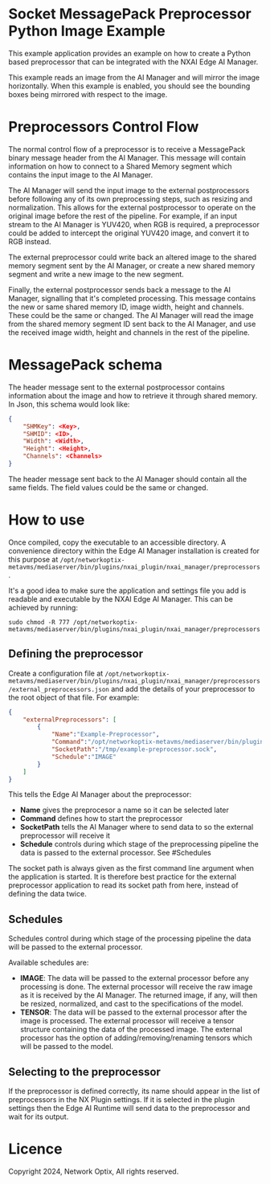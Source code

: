 Socket MessagePack Preprocessor Python Image Example
=========================

This example application provides an example on how to create a Python based preprocessor that can be integrated with the NXAI Edge AI Manager.

This example reads an image from the AI Manager and will mirror the image horizontally. When this example is enabled, you should see the bounding boxes being mirrored with respect to the image.

# Preprocessors Control Flow

The normal control flow of a preprocessor is to receive a MessagePack binary message header from the AI Manager. This message will contain information on how to connect to a Shared Memory segment which contains the input image to the AI Manager.

The AI Manager will send the input image to the external postprocessors before following any of its own preprocessing steps, such as resizing and normalization. This allows for the external postprocessor to operate on the original image before the rest of the pipeline. 
For example, if an input stream to the AI Manager is YUV420, when RGB is required, a preprocessor could be added to intercept the original YUV420 image, and convert it to RGB instead.

The external preprocessor could write back an altered image to the shared memory segment sent by the AI Manager, or create a new shared memory segment and write a new image to the new segment. 

Finally, the external postprocessor sends back a message to the AI Manager, signalling that it's completed processing. This message contains the new or same shared memory ID, image width, height and channels. These could be the same or changed. The AI Manager will read the image from the shared memory segment ID sent back to the AI Manager, and use the received image width, height and channels in the rest of the pipeline.

# MessagePack schema

The header message sent to the external postprocessor contains information about the image and how to retrieve it through shared memory. In Json, this schema would look like:

```json
{
    "SHMKey": <Key>,
    "SHMID": <ID>,
    "Width": <Width>,
    "Height": <Height>,
    "Channels": <Channels>
}
```

The header message sent back to the AI Manager should contain all the same fields. The field values could be the same or changed.

# How to use

Once compiled, copy the executable to an accessible directory. A convenience directory within the Edge AI Manager installation is created for this purpose at `/opt/networkoptix-metavms/mediaserver/bin/plugins/nxai_plugin/nxai_manager/preprocessors`.

It's a good idea to make sure the application and settings file you add is readable and executable by the NXAI Edge AI Manager. This can be achieved by running:

```
sudo chmod -R 777 /opt/networkoptix-metavms/mediaserver/bin/plugins/nxai_plugin/nxai_manager/preprocessors
```

## Defining the preprocessor

Create a configuration file at `/opt/networkoptix-metavms/mediaserver/bin/plugins/nxai_plugin/nxai_manager/preprocessors/external_preprocessors.json` and add the details of your preprocessor to the root object of that file. For example: 

``` json
{
    "externalPreprocessors": [
        {
            "Name":"Example-Preprocessor",
            "Command":"/opt/networkoptix-metavms/mediaserver/bin/plugins/nxai_plugin/nxai_manager/preprocessors/preprocessor-python-example",
            "SocketPath":"/tmp/example-preprocessor.sock",
            "Schedule":"IMAGE"
        }
    ]
}
```

This tells the Edge AI Manager about the preprocessor:
- **Name** gives the preprocesor a name so it can be selected later
- **Command** defines how to start the preprocessor
- **SocketPath** tells the AI Manager where to send data to so the external preprocessor will receive it
- **Schedule** controls during which stage of the preprocessing pipeline the data is passed to the external processor. See #Schedules

The socket path is always given as the first command line argument when the application is started. It is therefore best practice for the external preprocessor application to read its socket path from here, instead of defining the data twice.

## Schedules

Schedules control during which stage of the processing pipeline the data will be passed to the external processor.

Available schedules are:

- **IMAGE**: The data will be passed to the external processor before any processing is done. The external processor will receive the raw image as it is received by the AI Manager. 
The returned image, if any, will then be resized, normalized, and cast to the specifications of the model.
- **TENSOR**: The data will be passed to the external processor after the image is processed. The external processor will receive a tensor structure containing the data of the processed image. 
The external processor has the option of adding/removing/renaming tensors which will be passed to the model.

## Selecting to the preprocessor

If the preprocessor is defined correctly, its name should appear in the list of preprocessors in the NX Plugin settings. If it is selected in the plugin settings then the Edge AI Runtime will send data to the preprocessor and wait for its output.

# Licence

Copyright 2024, Network Optix, All rights reserved.